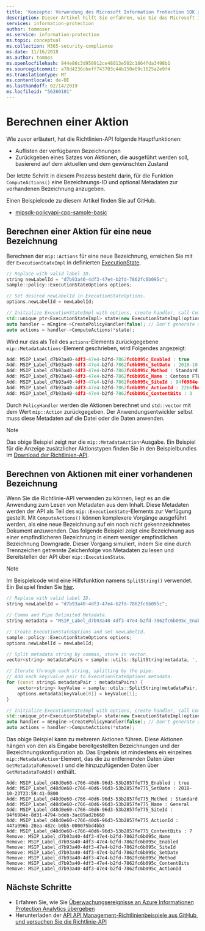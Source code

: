 ```yaml
---
title: 'Konzepte: Verwendung des Microsoft Information Protection SDK zum Generieren von Überwachungsereignissen'
description: Dieser Artikel hilft Sie erfahren, wie Sie das Microsoft Information Protection-SDK verwenden, um berechnen.
services: information-protection
author: tommoser
ms.service: information-protection
ms.topic: conceptual
ms.collection: M365-security-compliance
ms.date: 11/16/2018
ms.author: tommos
ms.openlocfilehash: 944e86c3d950912ce48013e502c1864fda3498b1
ms.sourcegitcommit: a78d4236cbeff743703c44b150e69c1625a2e9f4
ms.translationtype: MT
ms.contentlocale: de-DE
ms.lasthandoff: 02/14/2019
ms.locfileid: "56260101"
---
```

# <a name="compute-an-action"></a>Berechnen einer Aktion

Wie zuvor erläutert, hat die Richtlinien-API folgende Hauptfunktionen:
- Auflisten der verfügbaren Bezeichnungen
- Zurückgeben eines Satzes von Aktionen, die ausgeführt werden soll, basierend auf dem aktuellen und dem gewünschten Zustand

Der letzte Schritt in diesem Prozess besteht darin, für die Funktion `ComputeActions()` eine Bezeichnungs-ID und optional Metadaten zur vorhandenen Bezeichnung anzugeben.

Einen Beispielcode zu diesem Artikel finden Sie auf GitHub.

* [mipsdk-policyapi-cpp-sample-basic](https://github.com/Azure-Samples/mipsdk-policyapi-cpp-sample-basic)

## <a name="compute-an-action-for-a-new-label"></a>Berechnen einer Aktion für eine neue Bezeichnung

Berechnen der `mip::Actions` für eine neue Bezeichnung, erreichen Sie mit der `ExecutionStateImpl` in definierten [ExecutionState](concept-handler-policy-executionstate-cpp.md).

```cpp
// Replace with valid label ID.
string newLabelId = "d7b93a40-4df3-47e4-b2fd-7862fc6b095c"; 
sample::policy::ExecutionStateOptions options;

// Set desired newLabelId in ExecutionStateOptions.
options.newLabelId = newLabelId;

// Initialize ExecutionStateImpl with options, create handler, call ComputeActions.
std::unique_ptr<ExecutionStateImpl> state(new ExecutionStateImpl(options));
auto handler = mEngine->CreatePolicyHandler(false); // Don't generate audit event.
auto actions = handler->ComputeActions(*state);
```

Wird nur das als Teil des `actions`-Elements zurückgegebene `mip::MetadataActions`-Element geschrieben, wird Folgendes angezeigt:

```cpp
Add: MSIP_Label_d7b93a40-4df3-47e4-b2fd-7862fc6b095c_Enabled : true
Add: MSIP_Label_d7b93a40-4df3-47e4-b2fd-7862fc6b095c_SetDate : 2018-10-23T20:39:06-0800
Add: MSIP_Label_d7b93a40-4df3-47e4-b2fd-7862fc6b095c_Method : Standard
Add: MSIP_Label_d7b93a40-4df3-47e4-b2fd-7862fc6b095c_Name : Contoso FTEs (C)
Add: MSIP_Label_d7b93a40-4df3-47e4-b2fd-7862fc6b095c_SiteId : 94f6984e-8d31-4794-bdeb-3ac89ad2b660
Add: MSIP_Label_d7b93a40-4df3-47e4-b2fd-7862fc6b095c_ActionId : 2266fbe8-a0d9-44e8-bad8-00008f2a0915
Add: MSIP_Label_d7b93a40-4df3-47e4-b2fd-7862fc6b095c_ContentBits : 3
```

Durch `PolicyHandler` werden die Aktionen berechnet und `std::vector` mit dem Wert `mip::Action` zurückgegeben. Der Anwendungsentwickler selbst muss diese Metadaten auf die Datei oder die Daten anwenden.

> [!NOTE]
> Das obige Beispiel zeigt nur die `mip::MetadataAction`-Ausgabe. Ein Beispiel für die Anzeige zusätzlicher Aktionstypen finden Sie in den Beispielbundles im [Download der Richtlinien-API](https://aka.ms/mipsdkbins).

## <a name="compute-actions-with-an-existing-label"></a>Berechnen von Aktionen mit einer vorhandenen Bezeichnung

Wenn Sie die Richtlinie-API verwenden zu können, liegt es an die Anwendung zum Lesen von Metadaten aus dem Inhalt. Diese Metadaten werden der API als Teil des `mip::ExecutionState`-Elements zur Verfügung gestellt. Mit `ComputeActions()` können komplexere Vorgänge ausgeführt werden, als eine neue Bezeichnung auf ein noch nicht gekennzeichnetes Dokument anzuwenden. Das folgende Beispiel zeigt eine Bezeichnung aus einer empfindlicheren Bezeichnung in einem weniger empfindlichen Bezeichnung Downgrade. Dieser Vorgang simuliert, indem Sie eine durch Trennzeichen getrennte Zeichenfolge von Metadaten zu lesen und Bereitstellen der API über `mip::ExecutionState`.

> [!NOTE]
> Im Beispielcode wird eine Hilfsfunktion namens `SplitString()` verwendet. Ein Beispiel finden Sie [hier](https://github.com/Azure-Samples/mipsdk-policyapi-cpp-sample-basic/blob/master/mipsdk-policyapi-cpp-sample-basic/utils.cpp).

```cpp
// Replace with valid label ID.
string newLabelId = "d7b93a40-4df3-47e4-b2fd-7862fc6b095c";

// Comma and Pipe Delimited Metadata.
string metadata = "MSIP_Label_d7b93a40-4df3-47e4-b2fd-7862fc6b095c_Enabled|true,MSIP_Label_d7b93a40-4df3-47e4-b2fd-7862fc6b095c_SetDate|2018-10-23T21:53:31-0800,MSIP_Label_d7b93a40-4df3-47e4-b2fd-7862fc6b095c_Method|Standard,MSIP_Label_d7b93a40-4df3-47e4-b2fd-7862fc6b095c_Name|Contoso FTEs (C),MSIP_Label_d7b93a40-4df3-47e4-b2fd-7862fc6b095c_SiteId|94f6984e-8d31-4794-bdeb-3ac89ad2b660,MSIP_Label_d7b93a40-4df3-47e4-b2fd-7862fc6b095c_ActionId|b56491d9-155f-40ff-866f-0000acd85c31,MSIP_Label_d7b93a40-4df3-47e4-b2fd-7862fc6b095c_ContentBits|7";

// Create ExecutionStateOptions and set newLabelId.
sample::policy::ExecutionStateOptions options;
options.newLabelId = newLabelId;

// Split metadata string by commas, store in vector.
vector<string> metadataPairs = sample::utils::SplitString(metadata, ','); 

// Iterate through each string, splitting by the pipe.
// Add each key/value pair to ExecutionStateOptions metadata.
for (const string& metadataPair : metadataPairs) {
    vector<string> keyValue = sample::utils::SplitString(metadataPair, '|');
    options.metadata[keyValue[0]] = keyValue[1];
}

// Initialize ExecutionStateImpl with options, create handler, call ComputeActions
std::unique_ptr<ExecutionStateImpl> state(new ExecutionStateImpl(options));
auto handler = mEngine->CreatePolicyHandler(false); // Don't generate audit event.
auto actions = handler->ComputeActions(*state);
```

Das obige Beispiel kann zu mehreren Aktionen führen. Diese Aktionen hängen von den als Eingabe bereitgestellten Bezeichnungen und der Bezeichnungskonfiguration ab. Das Ergebnis ist mindestens ein einzelnes `mip::MetadataAction`-Element, das die zu entfernenden Daten über `GetMetadataToRemove()` und die hinzuzufügenden Daten über `GetMetadataToAdd()` enthält.

```
Add: MSIP_Label_d48d0e60-c766-40d6-96d3-53b2857fe775_Enabled : true
Add: MSIP_Label_d48d0e60-c766-40d6-96d3-53b2857fe775_SetDate : 2018-10-23T23:59:41-0800
Add: MSIP_Label_d48d0e60-c766-40d6-96d3-53b2857fe775_Method : Standard
Add: MSIP_Label_d48d0e60-c766-40d6-96d3-53b2857fe775_Name : General
Add: MSIP_Label_d48d0e60-c766-40d6-96d3-53b2857fe775_SiteId : 94f6984e-8d31-4794-bdeb-3ac89ad2b660
Add: MSIP_Label_d48d0e60-c766-40d6-96d3-53b2857fe775_ActionId : 447a996b-28ea-482c-b0b5-000075bd4bb3
Add: MSIP_Label_d48d0e60-c766-40d6-96d3-53b2857fe775_ContentBits : 7
Remove: MSIP_Label_d7b93a40-4df3-47e4-b2fd-7862fc6b095c_Name
Remove: MSIP_Label_d7b93a40-4df3-47e4-b2fd-7862fc6b095c_Enabled
Remove: MSIP_Label_d7b93a40-4df3-47e4-b2fd-7862fc6b095c_SiteId
Remove: MSIP_Label_d7b93a40-4df3-47e4-b2fd-7862fc6b095c_SetDate
Remove: MSIP_Label_d7b93a40-4df3-47e4-b2fd-7862fc6b095c_Method
Remove: MSIP_Label_d7b93a40-4df3-47e4-b2fd-7862fc6b095c_ContentBits
Remove: MSIP_Label_d7b93a40-4df3-47e4-b2fd-7862fc6b095c_ActionId
```

## <a name="next-steps"></a>Nächste Schritte

- Erfahren Sie, wie Sie [Überwachungsereignisse an Azure Informationen Protection Analytics übergeben](concept-handler-policy-auditing-cpp.md)
- Herunterladen der [API API Management-Richtlinienbeispiele aus GitHub, und versuchen Sie die Richtlinie-API](https://azure.microsoft.com/resources/samples/?sort=0&term=mipsdk+policyapi)

